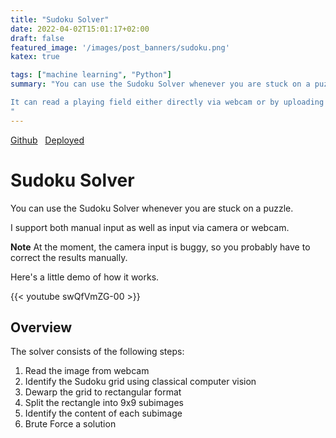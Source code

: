 ```yaml
---
title: "Sudoku Solver"
date: 2022-04-02T15:01:17+02:00
draft: false
featured_image: '/images/post_banners/sudoku.png'
katex: true

tags: ["machine learning", "Python"]
summary: "You can use the Sudoku Solver whenever you are stuck on a puzzle.  \n

It can read a playing field either directly via webcam or by uploading a picture and quicklu provide you with the solution.
"
---
```



[Github](https://github.com/scheuclu/sudoku_solver)&nbsp;&nbsp;
[Deployed](https://share.streamlit.io/scheuclu/sudoku_solver/main/webpage.py)

# Sudoku Solver

You can use the Sudoku Solver whenever you are stuck on a puzzle.

I support both manual input as well as input via camera or webcam.

**Note** At the moment, the camera input is buggy, so you probably have to correct the results manually.

Here's a little demo of how it works.

{{< youtube swQfVmZG-00 >}}

## Overview
The solver consists of the following steps:

1. Read the image from webcam
2. Identify the Sudoku grid using classical computer vision
3. Dewarp the grid to rectangular format
4. Split the rectangle into 9x9 subimages
5. Identify the content of each subimage
6. Brute Force a solution

